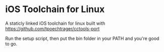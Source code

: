 # iOS Toolchain for Linux

A staticly linked iOS toolchain for linux built with https://github.com/tpoechtrager/cctools-port

Run the setup script, then put the bin folder in your PATH and you're good to go.
